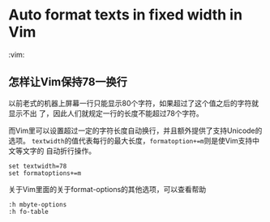 # Auto format texts in fixed width in Vim
:vim:

## 怎样让Vim保持78一换行
以前老式的机器上屏幕一行只能显示80个字符，如果超过了这个值之后的字符就显示不出
了，因此人们就规定一行的长度不能超过78个字符。

而Vim里可以设置超过一定的字符长度自动换行，并且额外提供了支持Unicode的选项。
`textwidth`的值代表每行的最大长度，`formatoption+=m`则是使Vim支持中文等文字的
自动折行操作。

```vim
set textwidth=78
set formatoptions+=m
```

关于Vim里面的关于format-options的其他选项，可以查看帮助

```vim
:h mbyte-options
:h fo-table
```
